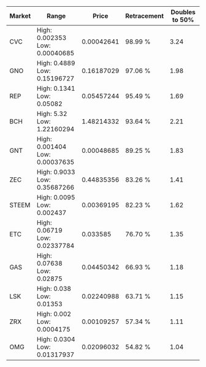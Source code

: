 | Market | Range | Price| Retracement | Doubles to 50% |
| --- | --- | --- | --- | --- |
| CVC | High: 0.002353<br />Low: 0.00040685 | 0.00042641 | 98.99 % | 3.24 |
| GNO | High: 0.4889<br />Low: 0.15196727 | 0.16187029 | 97.06 % | 1.98 |
| REP | High: 0.1341<br />Low: 0.05082 | 0.05457244 | 95.49 % | 1.69 |
| BCH | High: 5.32<br />Low: 1.22160294 | 1.48214332 | 93.64 % | 2.21 |
| GNT | High: 0.001404<br />Low: 0.00037635 | 0.00048685 | 89.25 % | 1.83 |
| ZEC | High: 0.9033<br />Low: 0.35687266 | 0.44835356 | 83.26 % | 1.41 |
| STEEM | High: 0.0095<br />Low: 0.002437 | 0.00369195 | 82.23 % | 1.62 |
| ETC | High: 0.06719<br />Low: 0.02337784 | 0.033585 | 76.70 % | 1.35 |
| GAS | High: 0.07638<br />Low: 0.02875 | 0.04450342 | 66.93 % | 1.18 |
| LSK | High: 0.038<br />Low: 0.01353 | 0.02240988 | 63.71 % | 1.15 |
| ZRX | High: 0.002<br />Low: 0.0004175 | 0.00109257 | 57.34 % | 1.11 |
| OMG | High: 0.0304<br />Low: 0.01317937 | 0.02096032 | 54.82 % | 1.04 |
